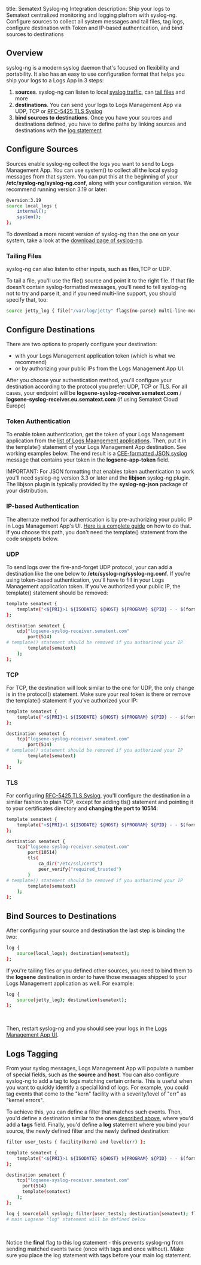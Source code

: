 title: Sematext Syslog-ng Integration
description: Ship your logs to Sematext centralized monitoring and logging plafrom with syslog-ng. Configure sources to collect all system messages and tail files, tag logs, configure destination with Token and IP-based authentication, and bind sources to destinations


## Overview

syslog-ng is a modern syslog daemon that's focused on flexibility and
portability. It also has an easy to use configuration format that helps
you ship your logs to a Logs App in 3 steps:

1.  **sources**. syslog-ng can listen to local [syslog traffic](https://syslog-ng.github.io/admin-guide/README),
    can [tail files](https://syslog-ng.github.io/admin-guide/README) and
    more
2.  **destinations**. You can send your logs to Logs Management App via UDP, TCP or
    [RFC-5425 TLS Syslog](https://tools.ietf.org/html/rfc5425)
3.  **bind sources to destinations**. Once you have your sources and
    destinations defined, you have to define paths by linking sources
    and destinations with the [log statement](https://syslog-ng.github.io/admin-guide/README)

## Configure Sources

Sources enable syslog-ng collect the logs you want to send to Logs Management App.
You can use system() to collect all the local syslog messages from that
system. You can put this at the beginning of your
**/etc/syslog-ng/syslog-ng.conf**, along with your configuration
version. We recommend running version 3.19 or later:

``` bash
@version:3.19
source local_logs {
    internal();
    system();
};
```

To download a more recent version of syslog-ng than the one on your
system, take a look at the [download page of syslog-ng](https://syslog-ng.com/3rd-party-binaries).

### Tailing Files

syslog-ng can also listen to other inputs, such as
files,TCP or UDP.

To tail a file, you'll use the file() source and point it to the right
file. If that file doesn't contain syslog-formatted messages, you'll
need to tell syslog-ng not to try and parse it, and if you need
multi-line support, you should specify that,
too:

``` bash
source jetty_log { file("/var/log/jetty" flags(no-parse) multi-line-mode(indented)); };
```

## Configure Destinations

There are two options to properly configure your destination:

- with your Logs Management application token (which is what we recommend)
- or by authorizing your public IPs from the Logs Management App UI.

After you choose your authentication method, you'll configure your
destination according to the protocol you prefer: UDP, TCP or TLS. For
all cases, your endpoint will be
**logsene-syslog-receiver.sematext.com** / **logsene-syslog-receiver.eu.sematext.com** (if using Sematext Cloud Europe)

### Token Authentication

To enable token authentication, get the token of your Logs Management
application from the [list of Logs Maangement applications](https://apps.sematext.com/ui/logs).
Then, put it in the template() statement of your Logs Management App destination.
See working examples below. The end result is a [CEE-formatted JSON syslog](/docs/logs/json-messages-over-syslog)
message that contains your token in the **logsene-app-token** field.

IMPORTANT: For JSON formatting that enables token authentication to work
you'll need syslog-ng version 3.3 or later and the **libjson** syslog-ng
plugin. The libjson plugin is typically provided by the
**syslog-ng-json** package of your distribution.

### IP-based Authentication

The alternate method for authentication is by pre-authorizing your
public IP in Logs Management App's UI. [Here is a complete guide](/docs/logs/authorizing-ips-for-syslog) on how to do that. If
you choose this path, you don't need the template() statement from the
code snippets below.

### UDP

To send logs over the fire-and-forget UDP protocol, your can add a
destination like the one below to **/etc/syslog-ng/syslog-ng.conf**. If
you're using token-based authentication, you'll have to fill in your
Logs Management application token. If you've authorized your public IP, the
template() statement should be removed:

``` bash
template sematext { 
    template("<${PRI}>1 ${ISODATE} ${HOST} ${PROGRAM} ${PID} - - $(format-json --pair message=\"$MSG\" --pair logsene-app-token=\"LOGSENE_APP_TOKEN_GOES_HERE\")\n");
};

destination sematext {
    udp("logsene-syslog-receiver.sematext.com"
        port(514)
# template() statement should be removed if you authorized your IP
        template(sematext)
    );
};
```

### TCP

For TCP, the destination will look similar to the one for UDP, the only
change is in the protocol() statement. Make sure your real token is
there or remove the template() statement if you've authorized your IP:

``` bash
template sematext { 
    template("<${PRI}>1 ${ISODATE} ${HOST} ${PROGRAM} ${PID} - - $(format-json --pair message=\"$MSG\" --pair logsene-app-token=\"LOGSENE_APP_TOKEN_GOES_HERE\")\n");
};

destination sematext {
    tcp("logsene-syslog-receiver.sematext.com"
        port(514)
# template() statement should be removed if you authorized your IP
        template(sematext)
    );
};
```

### TLS

For configuring [RFC-5425 TLS Syslog](https://tools.ietf.org/html/rfc5425),
you'll configure the destination in a similar fashion to plain TCP,
except for adding tls() statement and pointing it to your certificates
directory and **changing the port to 10514**:

``` bash
template sematext { 
    template("<${PRI}>1 ${ISODATE} ${HOST} ${PROGRAM} ${PID} - - $(format-json --pair message=\"$MSG\" --pair logsene-app-token=\"LOGSENE_APP_TOKEN_GOES_HERE\")\n");
};

destination sematext {
    tcp("logsene-syslog-receiver.sematext.com"
        port(10514)
        tls(
            ca_dir("/etc/ssl/certs")
            peer_verify("required_trusted")
        )
# template() statement should be removed if you authorized your IP
        template(sematext)
    );
};
```

## Bind Sources to Destinations

After configuring your source and destination the last step is binding
the two:

``` bash
log {
    source(local_logs); destination(sematext);
};
```

If you're tailing files or you defined other sources, you need to bind
them to the **logsene** destination in order to have those messages
shipped to your Logs Management application as well. For example:

``` bash
log {
    source(jetty_log); destination(sematext);
};
```

 

Then, restart syslog-ng and you should see your logs in the [Logs Management App UI](https://apps.sematext.com/ui/logs).

## Logs Tagging

From your syslog messages, Logs Management App will populate a number of special fields, such as the **source** and
**host**. You can also configure syslog-ng to add a tag to logs matching
certain criteria. This is useful when you want to quickly identify a
special kind of logs. For example, you could tag events that come to the
"kern" facility with a severity/level of "err" as "kernel errors".

To achieve this, you can define a
filter that matches such events. Then, you'd define a destination similar to
the ones [described above](/docs/logs/syslog-ng/#configure-destinations),
where you'd add a **tags** field. Finally, you'd define a **log**
statement where you bind your source, the newly defined filter and the
newly defined destination:

``` bash
filter user_tests { facility(kern) and level(err) };

template sematext { 
    template("<${PRI}>1 ${ISODATE} ${HOST} ${PROGRAM} ${PID} - - $(format-json --pair message=\"$MSG\" --pair logsene-app-token=\"LOGSENE_APP_TOKEN_GOES_HERE\")\n");
};

destination sematext {
    tcp("logsene-syslog-receiver.sematext.com"
      port(514)
      template(sematext)
    );
};

log { source(all_syslog); filter(user_tests); destination(sematext); flags(final); };
# main Logsene "log" statement will be defined below
```

 

Notice the **final** flag to this log statement - this prevents
syslog-ng from sending matched events twice (once with tags and once
without). Make sure you place the log statement with tags before your
main log statement.
